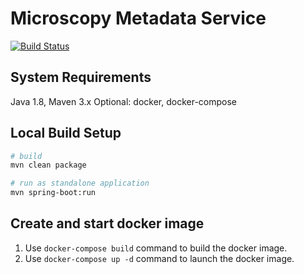 # Microscopy Metadata Service

[![Build Status](https://travis-ci.com/ArqiSoft/microscopy-metadata-service.svg?branch=master)](https://travis-ci.com/ArqiSoft/microscopy-metadata-service)

## System Requirements

Java 1.8, Maven 3.x
Optional: docker, docker-compose

## Local Build Setup

```bash
# build
mvn clean package

# run as standalone application
mvn spring-boot:run
```

## Create and start docker image

1. Use `docker-compose build` command to build the docker image.
2. Use `docker-compose up -d` command to launch the docker image.
